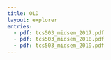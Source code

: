 ```yaml
---
title: OLD
layout: explorer
entries:
  - pdf: tcs503_midsem_2017.pdf
  - pdf: tcs503_midsem_2018.pdf
  - pdf: tcs503_midsem_2019.pdf
---
```

